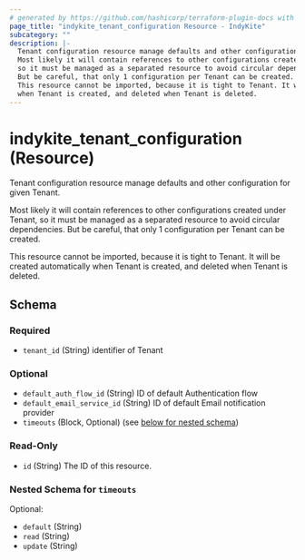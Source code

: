 ```yaml
---
# generated by https://github.com/hashicorp/terraform-plugin-docs with custom templates
page_title: "indykite_tenant_configuration Resource - IndyKite"
subcategory: ""
description: |-
  Tenant configuration resource manage defaults and other configuration for given Tenant.
  Most likely it will contain references to other configurations created under Tenant,
  so it must be managed as a separated resource to avoid circular dependencies.
  But be careful, that only 1 configuration per Tenant can be created.
  This resource cannot be imported, because it is tight to Tenant. It will be created automatically
  when Tenant is created, and deleted when Tenant is deleted.
---
```


# indykite_tenant_configuration (Resource)

Tenant configuration resource manage defaults and other configuration for given Tenant.

Most likely it will contain references to other configurations created under Tenant,
so it must be managed as a separated resource to avoid circular dependencies.
But be careful, that only 1 configuration per Tenant can be created.

This resource cannot be imported, because it is tight to Tenant. It will be created automatically
when Tenant is created, and deleted when Tenant is deleted.



<!-- schema generated by tfplugindocs -->
## Schema

### Required

- `tenant_id` (String) identifier of Tenant

### Optional

- `default_auth_flow_id` (String) ID of default Authentication flow
- `default_email_service_id` (String) ID of default Email notification provider
- `timeouts` (Block, Optional) (see [below for nested schema](#nestedblock--timeouts))

### Read-Only

- `id` (String) The ID of this resource.

<a id="nestedblock--timeouts"></a>
### Nested Schema for `timeouts`

Optional:

- `default` (String)
- `read` (String)
- `update` (String)
